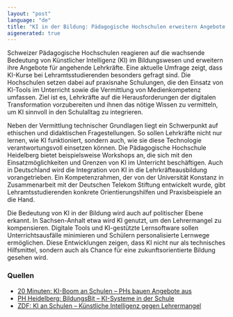 ```yaml
---
layout: "post"
language: "de"
title: "KI in der Bildung: Pädagogische Hochschulen erweitern Angebote für Lehrer"
aigenerated: true
---
```


Schweizer Pädagogische Hochschulen reagieren auf die wachsende Bedeutung von Künstlicher Intelligenz (KI) im Bildungswesen und erweitern ihre Angebote für angehende Lehrkräfte. Eine aktuelle Umfrage zeigt, dass KI-Kurse bei Lehramtsstudierenden besonders gefragt sind. Die Hochschulen setzen dabei auf praxisnahe Schulungen, die den Einsatz von KI-Tools im Unterricht sowie die Vermittlung von Medienkompetenz umfassen. Ziel ist es, Lehrkräfte auf die Herausforderungen der digitalen Transformation vorzubereiten und ihnen das nötige Wissen zu vermitteln, um KI sinnvoll in den Schulalltag zu integrieren.

<!--more-->

Neben der Vermittlung technischer Grundlagen liegt ein Schwerpunkt auf ethischen und didaktischen Fragestellungen. So sollen Lehrkräfte nicht nur lernen, wie KI funktioniert, sondern auch, wie sie diese Technologie verantwortungsvoll einsetzen können. Die Pädagogische Hochschule Heidelberg bietet beispielsweise Workshops an, die sich mit den Einsatzmöglichkeiten und Grenzen von KI im Unterricht beschäftigen. Auch in Deutschland wird die Integration von KI in die Lehrkräfteausbildung vorangetrieben. Ein Kompetenzrahmen, der von der Universität Konstanz in Zusammenarbeit mit der Deutschen Telekom Stiftung entwickelt wurde, gibt Lehramtsstudierenden konkrete Orientierungshilfen und Praxisbeispiele an die Hand.

Die Bedeutung von KI in der Bildung wird auch auf politischer Ebene erkannt. In Sachsen-Anhalt etwa wird KI genutzt, um den Lehrermangel zu kompensieren. Digitale Tools und KI-gestützte Lernsoftware sollen Unterrichtsausfälle minimieren und Schülern personalisierte Lernwege ermöglichen. Diese Entwicklungen zeigen, dass KI nicht nur als technisches Hilfsmittel, sondern auch als Chance für eine zukunftsorientierte Bildung gesehen wird.

### Quellen
- [20 Minuten: KI-Boom an Schulen – PHs bauen Angebote aus](https://www.20min.ch/story/paedagogische-hochschulen-ki-boom-an-schulen-phs-bauen-angebote-fuer-angehende-lehrer-aus-103374055)
- [PH Heidelberg: BildungsBit – KI-Systeme in der Schule](https://www.ph-heidelberg.de/professional-school/unser-angebot/details/bildungsbit-ki-systeme-in-der-schule-einsatzmoeglichkeiten-und-herausforderungen/)
- [ZDF: KI an Schulen – Künstliche Intelligenz gegen Lehrermangel](https://www.zdfheute.de/politik/deutschland/ki-an-schulen-kuenstliche-intelligenz-lehrermangel-100.html)
